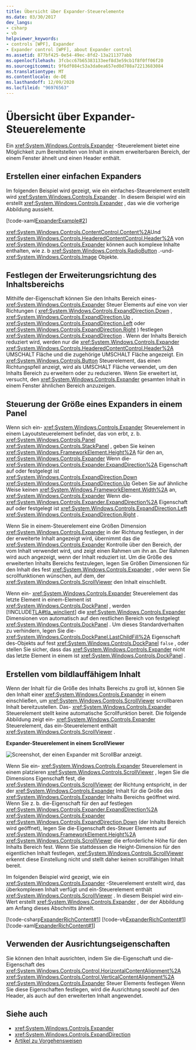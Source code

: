 ```yaml
---
title: Übersicht über Expander-Steuerelemente
ms.date: 03/30/2017
dev_langs:
- csharp
- vb
helpviewer_keywords:
- controls [WPF], Expander
- Expander control [WPF], about Expander control
ms.assetid: 877bf425-0e54-49ec-8fd2-13a211377abb
ms.openlocfilehash: 3fcbcc67b65383133eef8d3e59cb1f8f0ff06f20
ms.sourcegitcommit: 9f6df084c53a3da0ea657ed0d708a72213683084
ms.translationtype: MT
ms.contentlocale: de-DE
ms.lasthandoff: 12/09/2020
ms.locfileid: "96976563"
---
```

# <a name="expander-overview"></a>Übersicht über Expander-Steuerelemente
Ein <xref:System.Windows.Controls.Expander> -Steuerelement bietet eine Möglichkeit zum Bereitstellen von Inhalt in einem erweiterbaren Bereich, der einem Fenster ähnelt und einen Header enthält.  

<a name="CreatinganExpanderinXAML"></a>
## <a name="creating-a-simple-expander"></a>Erstellen einer einfachen Expanders  
 Im folgenden Beispiel wird gezeigt, wie ein einfaches-Steuerelement erstellt wird <xref:System.Windows.Controls.Expander> . In diesem Beispiel wird ein erstellt <xref:System.Windows.Controls.Expander> , das wie die vorherige Abbildung aussieht.  
  
 [!code-xaml[ExpanderExample#2](~/samples/snippets/csharp/VS_Snippets_Wpf/ExpanderExample/CSharp/Page1.xaml#2)]  
  
 <xref:System.Windows.Controls.ContentControl.Content%2A>Und <xref:System.Windows.Controls.HeaderedContentControl.Header%2A> von <xref:System.Windows.Controls.Expander> können auch komplexe Inhalte enthalten, wie z. b <xref:System.Windows.Controls.RadioButton> .-und- <xref:System.Windows.Controls.Image> Objekte.  
  
<a name="SettingtheDirectionoftheExpandingWindow"></a>
## <a name="setting-the-direction-of-the-expanding-content-area"></a>Festlegen der Erweiterungsrichtung des Inhaltsbereichs  
 Mithilfe der-Eigenschaft können Sie den Inhalts Bereich eines- <xref:System.Windows.Controls.Expander> Steuer Elements auf eine von vier Richtungen ( <xref:System.Windows.Controls.ExpandDirection.Down> , <xref:System.Windows.Controls.ExpandDirection.Up> , <xref:System.Windows.Controls.ExpandDirection.Left> oder <xref:System.Windows.Controls.ExpandDirection.Right> ) festlegen <xref:System.Windows.Controls.ExpandDirection> . Wenn der Inhalts Bereich reduziert wird, werden nur die <xref:System.Windows.Controls.Expander> <xref:System.Windows.Controls.HeaderedContentControl.Header%2A> UMSCHALT Fläche und die zugehörige UMSCHALT Fläche angezeigt. Ein <xref:System.Windows.Controls.Button> Steuerelement, das einen Richtungspfeil anzeigt, wird als UMSCHALT Fläche verwendet, um den Inhalts Bereich zu erweitern oder zu reduzieren. Wenn Sie erweitert ist, versucht, den <xref:System.Windows.Controls.Expander> gesamten Inhalt in einem Fenster ähnlichen Bereich anzuzeigen.  
  
<a name="SettingSizeDimensionsonanExpanderinaPanel"></a>
## <a name="controlling-the-size-of-an-expander-in-a-panel"></a>Steuerung der Größe eines Expanders in einem Panel  
 Wenn sich ein- <xref:System.Windows.Controls.Expander> Steuerelement in einem Layoutsteuerelement befindet, das von erbt, z. b. <xref:System.Windows.Controls.Panel> <xref:System.Windows.Controls.StackPanel> , geben Sie keinen <xref:System.Windows.FrameworkElement.Height%2A> für den an, <xref:System.Windows.Controls.Expander> Wenn die- <xref:System.Windows.Controls.Expander.ExpandDirection%2A> Eigenschaft auf oder festgelegt ist <xref:System.Windows.Controls.ExpandDirection.Down> <xref:System.Windows.Controls.ExpandDirection.Up> Geben Sie auf ähnliche Weise keinen <xref:System.Windows.FrameworkElement.Width%2A> an, <xref:System.Windows.Controls.Expander> Wenn die- <xref:System.Windows.Controls.Expander.ExpandDirection%2A> Eigenschaft auf oder festgelegt ist <xref:System.Windows.Controls.ExpandDirection.Left> <xref:System.Windows.Controls.ExpandDirection.Right> .  
  
 Wenn Sie in einem-Steuerelement eine Größen Dimension <xref:System.Windows.Controls.Expander> in der Richtung festlegen, in der der erweiterte Inhalt angezeigt wird, übernimmt das die <xref:System.Windows.Controls.Expander> Kontrolle über den Bereich, der vom Inhalt verwendet wird, und zeigt einen Rahmen um ihn an. Der Rahmen wird auch angezeigt, wenn der Inhalt reduziert ist. Um die Größe des erweiterten Inhalts Bereichs festzulegen, legen Sie Größen Dimensionen für den Inhalt des fest <xref:System.Windows.Controls.Expander> , oder wenn Sie scrollfunktionen wünschen, auf dem, der <xref:System.Windows.Controls.ScrollViewer> den Inhalt einschließt.  
  
 Wenn ein- <xref:System.Windows.Controls.Expander> Steuerelement das letzte Element in einem-Element ist <xref:System.Windows.Controls.DockPanel> , werden [!INCLUDE[TLA#tla_winclient](../../../includes/tlasharptla-winclient-md.md)] die <xref:System.Windows.Controls.Expander> Dimensionen von automatisch auf den restlichen Bereich von festgelegt <xref:System.Windows.Controls.DockPanel> . Um dieses Standardverhalten zu verhindern, legen Sie die- <xref:System.Windows.Controls.DockPanel.LastChildFill%2A> Eigenschaft des-Objekts auf fest <xref:System.Windows.Controls.DockPanel> `false` , oder stellen Sie sicher, dass das <xref:System.Windows.Controls.Expander> nicht das letzte Element in einem ist <xref:System.Windows.Controls.DockPanel> .  
  
<a name="CreatingScrollableContent"></a>
## <a name="creating-scrollable-content"></a>Erstellen vom bildlauffähigem Inhalt  
 Wenn der Inhalt für die Größe des Inhalts Bereichs zu groß ist, können Sie den Inhalt einer <xref:System.Windows.Controls.Expander> in einem einschließen, um <xref:System.Windows.Controls.ScrollViewer> scrollbaren Inhalt bereitzustellen. Das- <xref:System.Windows.Controls.Expander> Steuerelement stellt keine automatische Scrollfunktion bereit. Die folgende Abbildung zeigt ein- <xref:System.Windows.Controls.Expander> Steuerelement, das ein-Steuerelement enthält <xref:System.Windows.Controls.ScrollViewer> .  
  
 **Expander-Steuerelement in einem ScrollViewer**  
  
 ![Screenshot, der einen Expander mit ScrollBar anzeigt.](./media/expander-overview/expander-scrollbar-control.jpg)  
  
 Wenn Sie ein- <xref:System.Windows.Controls.Expander> Steuerelement in einem platzieren <xref:System.Windows.Controls.ScrollViewer> , legen Sie die Dimensions Eigenschaft fest, die <xref:System.Windows.Controls.ScrollViewer> der Richtung entspricht, in der der <xref:System.Windows.Controls.Expander> Inhalt für die Größe des <xref:System.Windows.Controls.Expander> Inhalts Bereichs geöffnet wird. Wenn Sie z. b. die-Eigenschaft für den auf festlegen <xref:System.Windows.Controls.Expander.ExpandDirection%2A> <xref:System.Windows.Controls.Expander> <xref:System.Windows.Controls.ExpandDirection.Down> (der Inhalts Bereich wird geöffnet), legen Sie die-Eigenschaft des-Steuer Elements auf <xref:System.Windows.FrameworkElement.Height%2A> <xref:System.Windows.Controls.ScrollViewer> die erforderliche Höhe für den Inhalts Bereich fest. Wenn Sie stattdessen die Height-Dimension für den eigentlichen Inhalt festlegen, <xref:System.Windows.Controls.ScrollViewer> erkennt diese Einstellung nicht und stellt daher keinen scrollfähigen Inhalt bereit.  
  
 Im folgenden Beispiel wird gezeigt, wie ein <xref:System.Windows.Controls.Expander> -Steuerelement erstellt wird, das überkomplexen Inhalt verfügt und ein-Steuerelement enthält <xref:System.Windows.Controls.ScrollViewer> . In diesem Beispiel wird ein-Wert erstellt <xref:System.Windows.Controls.Expander> , der der Abbildung am Anfang dieses Abschnitts ähnelt.  
  
 [!code-csharp[ExpanderRichContent#1](~/samples/snippets/csharp/VS_Snippets_Wpf/ExpanderRichContent/CSharp/Window1.xaml.cs#1)]
 [!code-vb[ExpanderRichContent#1](~/samples/snippets/visualbasic/VS_Snippets_Wpf/ExpanderRichContent/VisualBasic/Window1.xaml.vb#1)]
 [!code-xaml[ExpanderRichContent#1](~/samples/snippets/csharp/VS_Snippets_Wpf/ExpanderRichContent/CSharp/Window1.xaml#1)]  
  
<a name="UsingtheAlignmentProperties"></a>
## <a name="using-the-alignment-properties"></a>Verwenden der Ausrichtungseigenschaften  
 Sie können den Inhalt ausrichten, indem Sie die-Eigenschaft und die-Eigenschaft des <xref:System.Windows.Controls.Control.HorizontalContentAlignment%2A> <xref:System.Windows.Controls.Control.VerticalContentAlignment%2A> <xref:System.Windows.Controls.Expander> Steuer Elements festlegen Wenn Sie diese Eigenschaften festlegen, wird die Ausrichtung sowohl auf den Header, als auch auf den erweiterten Inhalt angewendet.  
  
## <a name="see-also"></a>Siehe auch

- <xref:System.Windows.Controls.Expander>
- <xref:System.Windows.Controls.ExpandDirection>
- [Artikel zu Vorgehensweisen](expander-how-to-topics.md)
